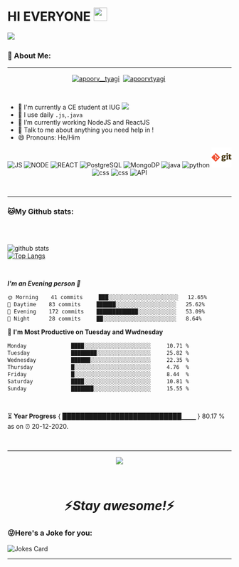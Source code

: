 # HI EVERYONE  <img src="https://media0.giphy.com/media/26ufn24Onjz8w7NxS/200w.gif" height="30" width="30px"> 


![](https://camo.githubusercontent.com/992babdffd8c74a1502de375fbdf7e4d54773242/68747470733a2f2f6d656469612e67697068792e636f6d2f6d656469612f53576f536b4e36447854737a71494b4571762f67697068792e676966)

### 🤵 About Me:
***
<p align="center">
<a href="https://twitter.com/umarssalah" target="blank"><img align="center" src="https://cdn.jsdelivr.net/npm/simple-icons@3.0.1/icons/twitter.svg" alt="apoorv__tyagi" height="20" width="20" /></a>&nbsp;
<a href="https://www.linkedin.com/in/omar-s-o-salah-1575351b9/" target="blank"><img align="center" src="https://cdn.jsdelivr.net/npm/simple-icons@3.0.1/icons/linkedin.svg" alt="apoorvtyagi" height="20" width="20" /></a>&nbsp;
</p>
<br />

- 🏦 I'm currently a CE student at IUG  <img src="https://media.giphy.com/media/WUlplcMpOCEmTGBtBW/giphy.gif" width="30">
- 🤔 I use daily ```.js```,```.java```
- 🌱 I’m currently working NodeJS and ReactJS
- 💬 Talk to me about anything you need help in !
- 😄 Pronouns: He/Him

<p align="center">
<img src="https://iconape.com/wp-content/files/ez/353342/svg/javascript-seeklogo.com.svg" alt="JS" width="35" height="50"/> 
<img src="https://seeklogo.com/images/N/nodejs-logo-FBE122E377-seeklogo.com.png" alt="NODE" width="35" height="50"/>
<img src="https://upload.wikimedia.org/wikipedia/commons/thumb/a/a7/React-icon.svg/1280px-React-icon.svg.png" alt="REACT" width="50" height="50"/>
<img src="https://upload.wikimedia.org/wikipedia/commons/thumb/2/29/Postgresql_elephant.svg/745px-Postgresql_elephant.svg.png" alt="PostgreSQL" width="50" height="50"/>
<img src="https://gocode.colorado.gov/wp-content/uploads/2020/11/MongoDB-sm-logo-500x400.gif" alt="MongoDP" width="60" height="60"/>
<img src="https://cdn.worldvectorlogo.com/logos/java.svg" alt="java" width="50" height="45"/> 
<img src="https://upload.wikimedia.org/wikipedia/commons/thumb/c/c3/Python-logo-notext.svg/1024px-Python-logo-notext.svg.png" alt="python" width="40" height="40"/>
<img src="https://raw.githubusercontent.com/github/explore/80688e429a7d4ef2fca1e82350fe8e3517d3494d/topics/git/git.png" alt="GIT" width="45" height="45"/> 
<img src="https://upload.wikimedia.org/wikipedia/commons/thumb/3/3d/CSS.3.svg/1200px-CSS.3.svg.png" alt="css" width="30" height="50"/> 
<img src="https://upload.wikimedia.org/wikipedia/commons/thumb/0/00/HTML5_logo_black.svg/1200px-HTML5_logo_black.svg.png" alt="css" width="45" height="50"/> 
<img src="https://miro.medium.com/max/1000/1*h_CznXmrISfTT_dzNyM6bg.png" alt="API" width="45" height="45"/>


</p>
<br />

---
### 🐱My Github stats:
<br />




<br />

![github stats](https://github-readme-stats.vercel.app/api?username=umarsalah&show_icons=true&title_color=ffc857&icon_color=8ac926&text_color=daf7dc&bg_color=151515&hide=["stars"])
<br />
[![Top Langs](https://github-readme-stats.vercel.app/api/top-langs/?username=umarsalah&layout=compact&text_color=daf7dc&bg_color=151515)](https://github.com/umarsalah/github-readme-stats)


<br />
<!--START_SECTION:waka-->

***I'm an Evening person 🦉*** 

```text
🌞 Morning    41 commits     ███░░░░░░░░░░░░░░░░░░░░░░   12.65% 
🌆 Daytime    83 commits     ██████░░░░░░░░░░░░░░░░░░░   25.62% 
🌃 Evening    172 commits    █████████████░░░░░░░░░░░░   53.09% 
🌙 Night      28 commits     ██░░░░░░░░░░░░░░░░░░░░░░░   8.64%

```
📅 **I'm Most Productive on Tuesday and Wwdnesday** 

```text
Monday              ████░░░░░░░░░░░░░░░░░░░░░     10.71 % 
Tuesday             ████████░░░░░░░░░░░░░░░░░     25.82 % 
Wednesday           ██████░░░░░░░░░░░░░░░░░░░     22.35 % 
Thursday            █░░░░░░░░░░░░░░░░░░░░░░░░     4.76  % 
Friday              █░░░░░░░░░░░░░░░░░░░░░░░░     8.44  % 
Saturday            ████░░░░░░░░░░░░░░░░░░░░░     10.81 % 
Sunday              ███████░░░░░░░░░░░░░░░░░░     15.55 %

```

<br />

<!--END_SECTION:waka-->

⏳ **Year Progress** { ███████████████████████████▁▁▁ } 80.17 % as on ⏰ 20-12-2020.

<br />

---
<p align="center">
   <img src="https://media.giphy.com/media/f9XgHHnPnDjOF1hWpl/giphy.gif" />
   </p>
   
   
<br />

<h1 align='center'>⚡️<i>Stay awesome!</i>⚡️</h1>

### 😜Here's a Joke for you:
<img src="https://readme-jokes.vercel.app/api" alt="Jokes Card" />

----
